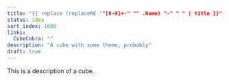 ```yaml
---
title: "{{ replace (replaceRE "^[0-9]+-" "" .Name) "-" " " | title }}"
status: idea
sort_index: 1000
links:
  CubeCobra: ""
description: "A cube with some theme, probably"
draft: true
---
```


This is a description of a cube.